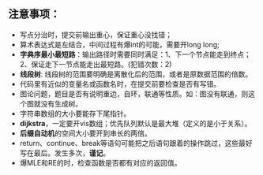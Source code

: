 ## 注意事项：
+ 写点分治时，提交前输出重心，保证重心没找错；
+ 算术表达式是左结合，中间过程有爆int的可能，需要开long long;
+ **字典序最小最短路**：输出路径时需要同时满足：1、下一个节点能走到终点；2、保证走下一节点能走出最短路。(犯错次数：2)
+ **线段树**: 线段树的范围要明确是离散化后的范围，或者是原数据范围的倍数。
+ 代码里有近似的变量名或函数名时，在提交前要检查是否有写错。
+ 图论问题，题目是否有说明重边，自环，联通等性质。如：图没有联通，则这个图就没有生成树。
+ 字符串数组的大小要能存下尾指针。
+ **dijkstra**，一定要开vis数组；优先队列默认是最大堆（定义的是小于关系）。
+ **后缀自动机**的空间大小要开到串长的两倍。
+ return、continue、break等语句可能把之后语句跟着的操作跳过，这些最好写在最后。发生多次，**谨记**。
+ 爆MLE和RE的时，检查函数是否都有对应的返回值。
